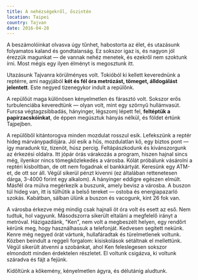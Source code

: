 ```yaml
---
title: A nehézségekről, őszintén
location: Taipei
country: Tajvan
date: 2016-04-28
---
```


A beszámolóinkat olvasva úgy tűnhet, habostorta az élet, és utazásunk folyamatos kaland és gondtalanság. Ez sokszor igaz is, és nagyon jól érezzük magunkat — de vannak nehéz menetek, és ezekről nem szoktunk írni. Most mégis egy ilyen élményt is megosztunk itt.

Utazásunk Tajvanra körülményes volt. Tokióból ki kellett keverednünk a reptérre, ami nagyjából **két és fél óra metrózást, tömeget, álldogálást jelentett**. Este negyed tizenegykor indult a repülőnk.

A repülőút maga különösen kényelmetlen és fárasztó volt. Sokszor erős turbulenciába keveredtünk — olyan volt, mint egy szörnyű hullámvasút. Furcsa végtagzsibbadás, hányinger, légszomj lépett fel, **feltéptük a papírzacskóinkat**, de éppen megúsztuk hányás nélkül, és földet értünk Tajpejben.

A repülőből kitántorogva minden mozdulat rosszul esik. Lefekszünk a reptér hideg márványpadlójára. Jól esik a hűs, mozdulatlan kő, egy biztos pont — így maradunk tíz, tizenöt, húsz percig. Feltápászkodunk és kivánszorgunk az érkezési oldalra. Itt jópár órás várakozás a program, hiszen hajnal sincs még, ilyenkor nincs tömegközlekedés a városba. Kólát próbálunk vásárolni a reptéri kisboltban, de ott nem fogadnak el bankkártyát. Keresünk egy ATM-et, de ott sor áll. Végül sikerül pénzt kivenni (ez általában rettenetesen dárga, 3-4000 forint egy alkalom). A hányinger eddigre egészen elmúlt. Másfél óra múlva megérkezik a buszunk, amely bevisz a városba. A buszon túl hideg van, itt is tűlhűtik a belső tereket — ostoba és energiapazarló szokás. Kabátban, sálban ülünk a buszon és vacogunk, kint 26 fok van.

A városba érkezve még mindig csak hajnali öt óra volt és esett az eső. Nem tudtuk, hol vagyunk. Másodszorra sikerült eltaláni a megfelelő irányt a metróval. Házigazdánk, "Ken", nem volt a megbeszélt helyen, egy rendőrt kérünk meg, hogy használhassuk a telefonját. Kedvesen segített nekünk. Kenre még negyed órát vártunk, hullafáradtak és türelmetlenek voltunk. Közben beindult a reggeli forgalom: kisiskolások sétáltnak el mellettünk. Végül sikerült átvenni a szobánkat, ahol Ken feleslegesen sokszor elmondott minden érdektelen részletet. El voltunk csigázva, ki voltunk száradva és fájt a fejünk.

Kidőltünk a kőkemény, kényelmetlen ágyra, és délutánig aludtunk.
